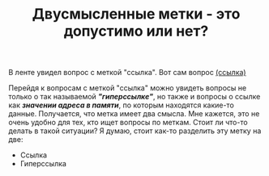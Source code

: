 ﻿---
title: "Двусмысленные метки - это допустимо или нет?"
se.owner.user_id: 212981
se.owner.display_name: "Andrei Khotko"
se.owner.link: "https://ru.meta.stackoverflow.com/users/212981/andrei-khotko"
se.link: "https://ru.meta.stackoverflow.com/questions/10698/%d0%94%d0%b2%d1%83%d1%81%d0%bc%d1%8b%d1%81%d0%bb%d0%b5%d0%bd%d0%bd%d1%8b%d0%b5-%d0%bc%d0%b5%d1%82%d0%ba%d0%b8-%d1%8d%d1%82%d0%be-%d0%b4%d0%be%d0%bf%d1%83%d1%81%d1%82%d0%b8%d0%bc%d0%be-%d0%b8%d0%bb%d0%b8-%d0%bd%d0%b5%d1%82"
se.question_id: 10698
se.post_type: question
---
<p>В ленте увидел вопрос с меткой &quot;ссылка&quot;. Вот сам вопрос <a href="https://ru.stackoverflow.com/q/1160504/212981">(ссылка)</a></p>
<p>Перейдя к вопросам с меткой &quot;ссылка&quot; можно увидеть вопросы не только о так называемой <em><strong>&quot;гиперссылке&quot;</strong></em>, но также и вопросы о ссылке как <em><strong>значении адреса в памяти</strong></em>, по которым находятся какие-то данные. Получается, что метка имеет два смысла. Мне кажется, это не очень удобно для тех, кто ищет вопросы по меткам. Стоит ли что-то делать в такой ситуации? Я думаю, стоит как-то разделить эту метку на две:</p>
<ul>
<li>Ссылка</li>
<li>Гиперссылка</li>
</ul>
